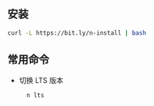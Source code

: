 ## 安装

```bash
curl -L https://bit.ly/n-install | bash
```

## 常用命令

-   切换 LTS 版本

    ```bash
      n lts
    ```
